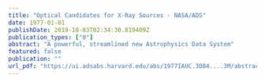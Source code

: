 ```yaml
---
title: "Optical Candidates for X-Ray Sources - NASA/ADS"
date: 1977-01-01
publishDate: 2019-10-03T02:34:30.819409Z
publication_types: ["0"]
abstract: "A powerful, streamlined new Astrophysics Data System"
featured: false
publication: ""
url_pdf: "https://ui.adsabs.harvard.edu/abs/1977IAUC.3084....3M/abstract"
---
```


